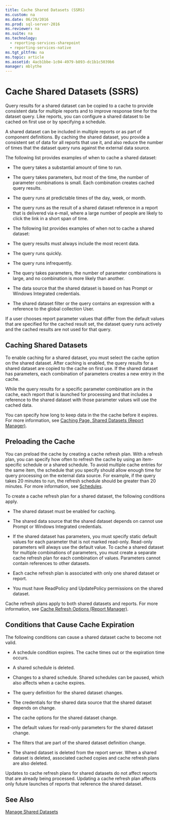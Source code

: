 ```yaml
---
title: Cache Shared Datasets (SSRS)
ms.custom: na
ms.date: 06/29/2016
ms.prod: sql-server-2016
ms.reviewer: na
ms.suite: na
ms.technology: 
  - reporting-services-sharepoint
  - reporting-services-native
ms.tgt_pltfrm: na
ms.topic: article
ms.assetid: 4acb1bbe-1c04-4979-b893-dc1b1c5039b6
manager: mblythe
---
```

# Cache Shared Datasets (SSRS)
Query results for a shared dataset can be copied to a cache to provide consistent data for multiple reports and to improve response time for the dataset query. Like reports, you can configure a shared dataset to be cached on first use or by specifying a schedule.  
  
 A shared dataset can be included in multiple reports or as part of component definitions. By caching the shared dataset, you provide a consistent set of data for all reports that use it, and also reduce the number of times that the dataset query runs against the external data source.  
  
 The following list provides examples of when to cache a shared dataset:  
  
-   The query takes a substantial amount of time to run.  
  
-   The query takes parameters, but most of the time, the number of parameter combinations is small. Each combination creates cached query results.  
  
-   The query runs at predictable times of the day, week, or month.  
  
-   The query runs as the result of a shared dataset reference in a report that is delivered via e-mail, where a large number of people are likely to click the link in a short span of time.  
  
-   The following list provides examples of when not to cache a shared dataset:  
  
-   The query results must always include the most recent data.  
  
-   The query runs quickly.  
  
-   The query runs infrequently.  
  
-   The query takes parameters, the number of parameter combinations is large, and no combination is more likely than another.  
  
-   The data source that the shared dataset is based on has Prompt or Windows Integrated credentials.  
  
-   The shared dataset filter or the query contains an expression with a reference to the global collection User.  
  
 If a user chooses report parameter values that differ from the default values that are specified for the cached result set, the dataset query runs actively and the cached results are not used for that query.  
  
## Caching Shared Datasets  
 To enable caching for a shared dataset, you must select the cache option on the shared dataset. After caching is enabled, the query results for a shared dataset are copied to the cache on first use. If the shared dataset has parameters, each combination of parameters creates a new entry in the cache.  
  
 While the query results for a specific parameter combination are in the cache, each report that is launched for processing and that includes a reference to the shared dataset with those parameter values will use the cached data.  
  
 You can specify how long to keep data in the the cache before it expires. For more information, see [Caching Page, Shared Datasets (Report Manager)](../../Topics/TopicNameNotContainA/Caching-Page--Shared-Datasets--Report-Manager-.md).  
  
## Preloading the Cache  
 You can preload the cache by creating a cache refresh plan. With a refresh plan, you can specify how often to refresh the cache by using an item-specific schedule or a shared schedule. To avoid multiple cache entries for the same item, the schedule that you specify should allow enough time for query processing on the external data source. For example, if the query takes 20 minutes to run, the refresh schedule should be greater than 20 minutes. For more information, see [Schedules](../../Topics/TopicNameNotContainA/Schedules.md).  
  
 To create a cache refresh plan for a shared dataset, the following conditions apply.  
  
-   The shared dataset must be enabled for caching.  
  
-   The shared data source that the shared dataset depends on cannot use Prompt or Windows Integrated credentials.  
  
-   If the shared dataset has parameters, you must specify static default values for each parameter that is not marked read-only. Read-only parameters will always use the default value. To cache a shared dataset for multiple combinations of parameters, you must create a separate cache refresh plan for each combination of values. Parameters cannot contain references to other datasets.  
  
-   Each cache refresh plan is associated with only one shared dataset or report.  
  
-   You must have ReadPolicy and UpdatePolicy permissions on the shared dataset.  
  
 Cache refresh plans apply to both shared datasets and reports. For more information, see [Cache Refresh Options (Report Manager)](../../Topics/TopicNameNotContainA/Cache-Refresh-Options--Report-Manager-.md).  
  
## Conditions that Cause Cache Expiration  
 The following conditions can cause a shared dataset cache to become not valid.  
  
-   A schedule condition expires. The cache times out or the expiration time occurs.  
  
-   A shared schedule is deleted.  
  
-   Changes to a shared schedule. Shared schedules can be paused, which also affects when a cache expires.  
  
-   The query definition for the shared dataset changes.  
  
-   The credentials for the shared data source that the shared dataset depends on change.  
  
-   The cache options for the shared dataset change.  
  
-   The default values for read-only parameters for the shared dataset change.  
  
-   The filters that are part of the shared dataset definition change.  
  
-   The shared dataset is deleted from the report server. When a shared dataset is deleted, associated cached copies and cache refresh plans are also deleted.  
  
 Updates to cache refresh plans for shared datasets do not affect reports that are already being processed. Updating a cache refresh plan affects only future launches of reports that reference the shared dataset.  
  
## See Also  
 [Manage Shared Datasets](../../Topics/TopicNameNotContainA/Manage-Shared-Datasets.md)